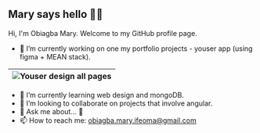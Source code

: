 ## Mary says hello 👋🏽

Hi, I'm Obiagba Mary. Welcome to my GitHub profile page. 

- 🔭 I’m currently working on one my portfolio projects - youser app (using figma + MEAN stack).

| ![Youser design all pages](./youser-design.png) |
|------------------|

- 🌱 I’m currently learning web design and mongoDB.
- 👯 I’m looking to collaborate on projects that involve angular.
- 💬 Ask me about... 🤔
- 📫 How to reach me: obiagba.mary.ifeoma@gmail.com









<!--
| ![Youser app mood board](./youser-moodboard-long.png) | ![Youser app landing page design](./youser-home-design.png) |
|------------------|------------------|





| ![Youser app landing page design](./home-completed.png) |
|------------------|
Youser Landing Page

|Youser Moodboard|Youser Home|
-->

<!--

| Add more content soon |
|---------------------- |

| Add Image A | Add Image B |
|------------ | ----------- |


| ![Spendbuddy](./subtracker-app.gif) | Add Image B |
|--------- | -------- |


**Ifycode/Ifycode** is a ✨ _special_ ✨ repository because its `README.md` (this file) appears on your GitHub profile.

Here are some ideas to get you started:

- 🔭 I’m currently working on ...
- 🌱 I’m currently learning ...
- 👯 I’m looking to collaborate on ...
- 🤔 I’m looking for help with ...
- 💬 Ask me about ...
- 📫 How to reach me: ...
- 😄 Pronouns: ...
- ⚡ Fun fact: ...
-->

